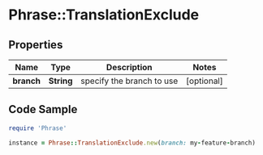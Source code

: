 # Phrase::TranslationExclude

## Properties

Name | Type | Description | Notes
------------ | ------------- | ------------- | -------------
**branch** | **String** | specify the branch to use | [optional] 

## Code Sample

```ruby
require 'Phrase'

instance = Phrase::TranslationExclude.new(branch: my-feature-branch)
```


